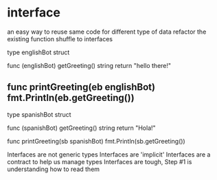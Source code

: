 # interface
an easy way to reuse same code for different type of data
refactor the existing function shuffle to interfaces


type englishBot struct

func (englishBot) getGreeting() string
    return "hello there!"

func printGreeting(eb englishBot)
    fmt.Println(eb.getGreeting())
----

type spanishBot struct

func (spanishBot) getGreeting() string
    return "Hola!"

func printGreeting(sb  spanishBot)
    fmt.Println(sb.getGreeting())



Interfaces are not generic types 
Interfaces are 'implicit'
Interfaces are a contract to help us manage types
Interfaces are tough, Step #1 is understanding how to read them